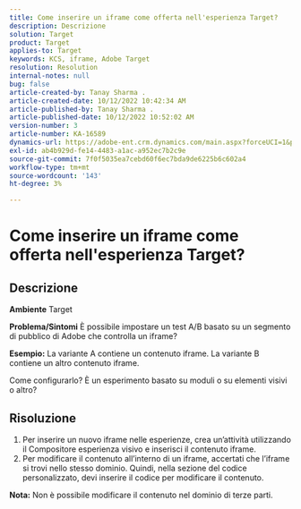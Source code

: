 ```yaml
---
title: Come inserire un iframe come offerta nell'esperienza Target?
description: Descrizione
solution: Target
product: Target
applies-to: Target
keywords: KCS, iframe, Adobe Target
resolution: Resolution
internal-notes: null
bug: false
article-created-by: Tanay Sharma .
article-created-date: 10/12/2022 10:42:34 AM
article-published-by: Tanay Sharma .
article-published-date: 10/12/2022 10:52:02 AM
version-number: 3
article-number: KA-16589
dynamics-url: https://adobe-ent.crm.dynamics.com/main.aspx?forceUCI=1&pagetype=entityrecord&etn=knowledgearticle&id=a3521d94-1a4a-ed11-bba2-0022480868ff
exl-id: ab4b929d-fe14-4483-a1ac-a952ec7b2c9e
source-git-commit: 7f0f5035ea7cebd60f6ec7bda9de6225b6c602a4
workflow-type: tm+mt
source-wordcount: '143'
ht-degree: 3%

---
```


# Come inserire un iframe come offerta nell&#39;esperienza Target?

## Descrizione

<b>Ambiente</b>
Target


<b>Problema/Sintomi</b>
È possibile impostare un test A/B basato su un segmento di pubblico di Adobe che controlla un iframe?



<b>Esempio:</b> La variante A contiene un contenuto iframe. La variante B contiene un altro contenuto iframe.

Come configurarlo? È un esperimento basato su moduli o su elementi visivi o altro?


## Risoluzione




1. Per inserire un nuovo iframe nelle esperienze, crea un’attività utilizzando il Compositore esperienza visivo e inserisci il contenuto iframe.
2. Per modificare il contenuto all’interno di un iframe, accertati che l’iframe si trovi nello stesso dominio. Quindi, nella sezione del codice personalizzato, devi inserire il codice per modificare il contenuto.




<b>Nota:</b> Non è possibile modificare il contenuto nel dominio di terze parti.

